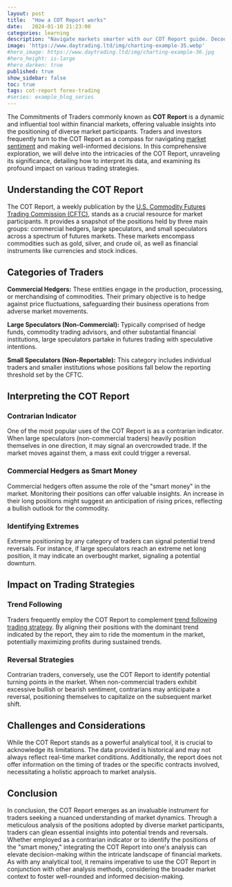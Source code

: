 ```yaml
---
layout: post
title:  "How a COT Report works"
date:   2024-01-10 21:23:00
categories: learning
description: "Navigate markets smarter with our COT Report guide. Decode trends, refine strategies, and make informed decisions for trading success. Explore now!"
image: 'https://www.daytrading.ltd/img/charting-example-35.webp'
#hero_image: https://www.daytrading.ltd/img/charting-example-36.jpg
#hero_height: is-large
#hero_darken: true
published: true
show_sidebar: false
toc: true
tags: cot-report forex-trading
#series: example_blog_series
---
```


<p>The Commitments of Traders commonly known as <strong>COT Report</strong> is a dynamic and influential tool within financial markets, offering valuable insights into the positioning of diverse market participants. Traders and investors frequently turn to the COT Report as a compass for navigating <a href="https://www.daytrading.ltd/learning/forex-market-sentiment">market sentiment</a> and making well-informed decisions. In this comprehensive exploration, we will delve into the intricacies of the COT Report, unraveling its significance, detailing how to interpret its data, and examining its profound impact on various trading strategies.</p>

## Understanding the COT Report
<p>The COT Report, a weekly publication by the <a href="https://www.cftc.gov/About/index.htm" rel="nofollow">U.S. Commodity Futures Trading Commission (CFTC)</a>, stands as a crucial resource for market participants. It provides a snapshot of the positions held by three main groups: commercial hedgers, large speculators, and small speculators across a spectrum of futures markets. These markets encompass commodities such as gold, silver, and crude oil, as well as financial instruments like currencies and stock indices.</p>

## Categories of Traders
<p><strong>Commercial Hedgers:</strong> These entities engage in the production, processing, or merchandising of commodities. Their primary objective is to hedge against price fluctuations, safeguarding their business operations from adverse market movements.</p>

<p><strong>Large Speculators (Non-Commercial): </strong>Typically comprised of hedge funds, commodity trading advisors, and other substantial financial institutions, large speculators partake in futures trading with speculative intentions.</p>

<p><strong>Small Speculators (Non-Reportable):</strong> This category includes individual traders and smaller institutions whose positions fall below the reporting threshold set by the CFTC.</p>

## Interpreting the COT Report
<h3>Contrarian Indicator</h3>
<p>One of the most popular uses of the COT Report is as a contrarian indicator. When large speculators (non-commercial traders) heavily position themselves in one direction, it may signal an overcrowded trade. If the market moves against them, a mass exit could trigger a reversal.</p>

<h3>Commercial Hedgers as Smart Money</h3>
<p>Commercial hedgers often assume the role of the "smart money" in the market. Monitoring their positions can offer valuable insights. An increase in their long positions might suggest an anticipation of rising prices, reflecting a bullish outlook for the commodity.</p>

<h3>Identifying Extremes</h3>
<p>Extreme positioning by any category of traders can signal potential trend reversals. For instance, if large speculators reach an extreme net long position, it may indicate an overbought market, signaling a potential downturn.</p>

## Impact on Trading Strategies
<h3>Trend Following</h3>
<p>Traders frequently employ the COT Report to complement <a href="https://www.daytrading.ltd/learning/trend-following-trading-strategy">trend following trading strategy</a>. By aligning their positions with the dominant trend indicated by the report, they aim to ride the momentum in the market, potentially maximizing profits during sustained trends.</p>

<h3>Reversal Strategies</h3>
<p>Contrarian traders, conversely, use the COT Report to identify potential turning points in the market. When non-commercial traders exhibit excessive bullish or bearish sentiment, contrarians may anticipate a reversal, positioning themselves to capitalize on the subsequent market shift.</p>

## Challenges and Considerations
<p>While the COT Report stands as a powerful analytical tool, it is crucial to acknowledge its limitations. The data provided is historical and may not always reflect real-time market conditions. Additionally, the report does not offer information on the timing of trades or the specific contracts involved, necessitating a holistic approach to market analysis.</p>
  
## Conclusion
<p>In conclusion, the COT Report emerges as an invaluable instrument for traders seeking a nuanced understanding of market dynamics. Through a meticulous analysis of the positions adopted by diverse market participants, traders can glean essential insights into potential trends and reversals. Whether employed as a contrarian indicator or to identify the positions of the "smart money," integrating the COT Report into one's analysis can elevate decision-making within the intricate landscape of financial markets. As with any analytical tool, it remains imperative to use the COT Report in conjunction with other analysis methods, considering the broader market context to foster well-rounded and informed decision-making.</p>

<script type='application/ld+json'>
{
  "@context": "https://schema.org",
  "@type": "FAQPage",
  "mainEntity": [
    {
      "@type": "Question",
      "name": "What is the COT Report?",
      "acceptedAnswer": {
        "@type": "Answer",
        "text": "The COT Report, or Commitments of Traders Report, is a weekly publication by the CFTC, offering insights into the positions of commercial hedgers, large speculators, and small speculators in various markets."
      }
    },
    {
      "@type": "Question",
      "name": "How can I use the COT Report for trading?",
      "acceptedAnswer": {
        "@type": "Answer",
        "text": "Traders use the COT Report as a contrarian indicator, identify smart money positions, and assess extremes in positioning. It can inform trend-following and reversal strategies."
      }
    },
    {
      "@type": "Question",
      "name": "What challenges should I be aware of when using the COT Report?",
      "acceptedAnswer": {
        "@type": "Answer",
        "text": "Limitations include historical data, lack of real-time information, and no details on trade timing or specific contracts. A holistic approach to analysis is recommended."
      }
    },
    {
      "@type": "Question",
      "name": "How does the COT Report impact trading success?",
      "acceptedAnswer": {
        "@type": "Answer",
        "text": "By decoding market sentiment, identifying trends, and refining strategies based on the positions of different market participants, traders can enhance their decision-making for greater success."
      }
    }
  ]
}
</script>